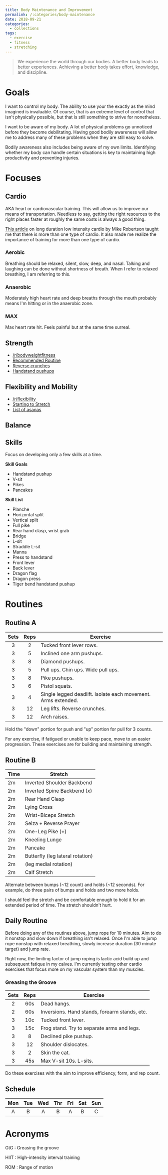 ```yaml
---
title: Body Maintenance and Improvement
permalink: /:categories/body-maintenance
date: 2018-09-21
categories:
  - collections
tags:
  - exercise
  - fitness
  - stretching
---
```


> We experience the world through our bodies. A better body leads to better
> experiences. Achieving a better body takes effort, knowledge, and discipline.

# Goals

I want to control my body. The ability to use your the exactly as the mind
imagined is invaluable. Of course, that is an extreme level of control that
isn't physically possible, but that is still something to strive for
nonetheless.

I want to be aware of my body. A lot of physical problems go unnoticed before
they become debilitating. Having good bodily awareness will allow me to address
many of these problems when they are still easy to solve.

Bodily awareness also includes being aware of my own limits. Identifying whether
my body can handle certain situations is key to maintaining high productivity
and preventing injuries.

# Focuses

## Cardio

AKA heart or cardiovascular training. This will allow us to improve our means of
transportation. Needless to say, getting the right resources to the right places
faster at roughly the same costs is always a good thing.

[This article][robertson] on long duration low intensity cardio by Mike
Robertson taught me that there is more than one type of cardio. It also made me
realize the importance of training for more than one type of cardio.

[robertson]: http://robertsontrainingsystems.com/blog/long-duration-low-intensity-cardio/

### Aerobic

Breathing should be relaxed, silent, slow, deep, and nasal. Talking and laughing
can be done without shortness of breath. When I refer to relaxed breathing, I am
referring to this.

### Anaerobic

Moderately high heart rate and deep breaths through the mouth probably means I'm
hitting or in the anaerobic zone.

### MAX

Max heart rate hit. Feels painful but at the same time surreal.

## Strength

* [/r/bodyweightfitness](https://www.reddit.com/r/bodyweightfitness/)
* [Recommended Routine](https://www.reddit.com/r/bodyweightfitness/wiki/kb/recommended_routine)
* [Reverse crunches](https://www.reddit.com/r/bodyweightfitness/comments/8xtaui/heres_how_to_do_reverse_crunches_and_take_them_to/)
* [Handstand pushups](https://youtu.be/tQhrk6WMcKw)

## Flexibility and Mobility

* [/r/flexibility](https://www.reddit.com/r/flexibility/)
* [Starting to Stretch](https://www.reddit.com/r/flexibility/wiki/starting_to_stretch)
* [List of asanas](https://en.wikipedia.org/wiki/List_of_asanas)

## Balance

## Skills

Focus on developing only a few skills at a time.

**Skill Goals**

* Handstand pushup
* V-sit
* Pikes
* Pancakes

**Skill List**

* Planche
* Horizontal split
* Vertical split
* Full pike
* Rear hand clasp, wrist grab
* Bridge
* L-sit
* Straddle L-sit
* Manna
* Press to handstand
* Front lever
* Back lever
* Dragon flag
* Dragon press
* Tiger bend handstand pushup

# Routines

## Routine A

**Sets** | **Reps** | **Exercise**
:---: | :---: | ---
3 | 2 | Tucked front lever rows.
3 | 5 | Inclined one arm pushups.
3 | 8 | Diamond pushups.
3 | 5 | Pull ups. Chin ups. Wide pull ups.
3 | 8 | Pike pushups.
3 | 6 | Pistol squats.
3 | 4 | Single legged deadlift. Isolate each movement. Arms extended.
3 | 12 | Leg lifts. Reverse crunches.
3 | 12 | Arch raises.

Hold the "down" portion for push and "up" portion for pull for 3 counts.

For any exercise, if fatigued or unable to keep pace, move to an easier
progression. These exercises are for building and maintaining strength.

## Routine B

**Time** | **Stretch**
--- | ---
2m | Inverted Shoulder Backbend
2m | Inverted Spine Backbend (x)
2m | Rear Hand Clasp
2m | Lying Cross
2m | Wrist-Biceps Stretch
2m | Seiza + Reverse Prayer
2m | One-Leg Pike (+)
2m | Kneeling Lunge
2m | Pancake
2m | Butterfly (leg lateral rotation)
2m | (leg medial rotation)
2m | Calf Stretch

Alternate between bumps (~12 count) and holds (~12 seconds). For example, do
three pairs of bumps and holds and two more holds.

I should feel the stretch and be comfortable enough to hold it for an extended
period of time. The stretch shouldn't hurt.

## Daily Routine

Before doing any of the routines above, jump rope for 10 minutes. Aim to do it
nonstop and slow down if breathing isn't relaxed. Once I'm able to jump rope
nonstop with relaxed breathing, slowly increase duration (30 minute target) and
jump rate.

Right now, the limiting factor of jump roping is lactic acid build up and
subsequent fatique in my calves. I'm currently testing other cardio exercises
that focus more on my vascular system than my muscles.

### Greasing the Groove

**Sets** | **Reps** | **Exercise**
:---: | :---: | ---
2 | 60s | Dead hangs.
2 | 60s | Inversions. Hand stands, forearm stands, etc.
3 | 10c | Tucked front lever.
3 | 15c | Frog stand. Try to separate arms and legs.
3 | 8 | Declined pike pushup.
3 | 12 | Shoulder dislocates.
3 | 2 | Skin the cat.
3 | 45s | Max V-sit 10s. L-sits.

Do these exercises with the aim to improve efficiency, form, and rep count.

## Schedule

 Mon | Tue | Wed | Thr | Fri | Sat | Sun
:---:|:---:|:---:|:---:|:---:|:---:|:---:
  A  |  B  |  A  |  B  |  A  |  B  |  C

# Acronyms

GtG
: Greasing the groove

HIIT
: High-intensity interval training

ROM
: Range of motion
